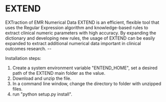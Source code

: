 # EXTEND
EXTraction of EMR Numerical Data
EXTEND is an efficient, flexible tool that uses the Regular Expression algorithm and knowledge-based rules to extract clinical numeric parameters with high accuracy. By expanding the dictionary and developing new rules, the usage of EXTEND can be easily expanded to extract additional numerical data important in clinical outcomes research. --

Installation steps:
1. Create a system environment variable "ENTEND_HOME", set a desired path of the EXTEND main folder as the value.
2. Download and unzip the file.
3. In a command line window, change the directory to folder with unzipped files.
4. run "python setup.py install".
